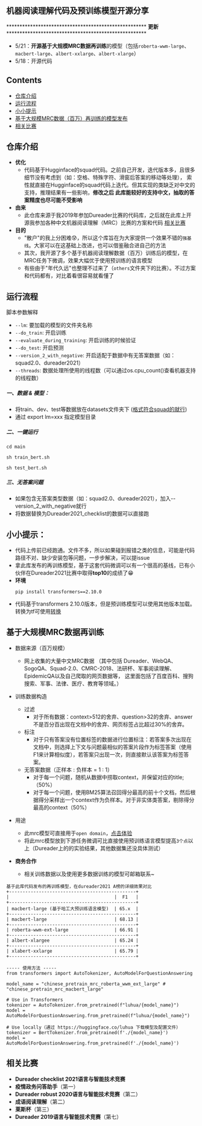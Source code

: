 ## 机器阅读理解代码及预训练模型开源分享


***************************************************** **更新** *****************************************************
* 5/21：**开源基于大规模MRC数据再训练**的模型（包括`roberta-wwm-large`、`macbert-large`、`albert-xxlarge`、`albert-xlarge`）
* 5/18：开源代码


## Contents
  - [仓库介绍](#仓库介绍)
  - [运行流程](#运行流程)
  - [小小提示](#小小提示)
  - [基于大规模MRC数据（百万）再训练的模型发布](#基于大规模MRC数据再训练)
  - [相关比赛](#相关比赛)


## 仓库介绍
* **优化**
  * 代码基于Hugginface的squad代码。之前自己开发，迭代版本多，且很多细节没有考虑到（如：空格、特殊字符、滑窗后答案的移动等处理），
    索性就直接在Hugginface的squad代码上迭代。但其实现的类缺乏对中文的支持，推理结果有一些影响，**修改之后 此库能较好的支持中文，抽取的答案精度也尽可能不受影响**
* **由来**
  * 此仓库来源于我2019年参加Dureader比赛的代码库，之后就在此库上开源我参加各种中文机器阅读理解（MRC）比赛的方案和代码 [相关比赛](#相关比赛)
* **目的**
  * "散户"的我上分困难😰，所以这个库旨在为大家提供一个效果不错的`强基线`。大家可以在这基础上改进，也可以借鉴融合进自己的方法
  * 其次，我开源了多个基于机器阅读理解数据（百万）训练后的模型，在MRC任务下微调，效果大幅优于使用预训练的语言模型
  * 有些由于"年代久远"也整理不过来了（`others`文件夹下的比赛）。不过方案和代码都有，对比着看很容易就看懂了


## 运行流程

脚本参数解释

* `--lm`: 要加载的模型的文件夹名称
* `--do_train`: 开启训练
* `--evaluate_during_training`: 开启训练的时候验证
* `--do_test`:  开启预测
* `--version_2_with_negative`: 开启适配于数据中有无答案数据（如：squad2.0、dureader2021）
* `--threads`: 数据处理所使用的线程数（可以通过os.cpu_count()查看机器支持的线程数）
  
##### 一、数据 & 模型：
* 将train、dev、test等数据放在datasets文件夹下 ([格式符合squad的就行](https://aistudio.baidu.com/aistudio/competition/detail/66))
* 通过 export lm=xxx 指定模型目录

##### 二、一键运行
```
cd main
```
```
sh train_bert.sh
```
```
sh test_bert.sh
```

##### 三、无答案问题
* 如果包含无答案类型数据（如：squad2.0、dureader2021），加入--version_2_with_negative就行
* 将数据替换为Dureader2021_checklist的数据可以直接跑


## 小小提示：
* 代码上传前已经跑通。文件不多，所以如果碰到报错之类的信息，可能是代码路径不对、缺少安装包等问题，一步步解决，可以提issue
* 拿此库发布的再训练模型，基于这套代码微调可以有一个很高的基线，已有小伙伴在Dureader2021比赛中取得**top10**的成绩了😁
* **环境**
  ```
  pip install transformers==2.10.0 
  ```
* 代码基于transformers 2.10.0版本，但是预训练模型可以使用其他版本加载。转换为tf可使用[转换](https://github.com/huggingface/transformers/blob/master/src/transformers/models/bert/convert_bert_pytorch_checkpoint_to_original_tf.py)

## 基于大规模MRC数据再训练

* 数据来源（百万规模）
  * 网上收集的大量中文MRC数据
  （其中包括 Dureader、WebQA、SogoQA、Squad-2.0、CMRC-2018、法研杯、军事阅读理解、EpidemicQA以及自己爬取的网页数据等，
  这里面包括了百度百科、搜狗搜索、军事、法律、医疗、教育等领域。）

* 训练数据构造
  * 过滤
    * 对于所有数据：context>512的舍弃、question>32的舍弃、answer不是百分百出现在文档中的舍弃、网页标签占比超过30%的舍弃。
  * 标注
    * 对于只有答案没有位置标签的数据进行位置标注：若答案多次出现在文档中，则选择上下文与问题最相似的答案片段作为标签答案（使用F1来计算相似度），若答案只出现一次，则直接默认该答案为标签答案。
  * 无答案数据（正样本 : 负样本 = 1 : 1）
    * 对于每一个问题，随机从数据中捞取context，并保留对应的title;（50%）
    * 对于每一个问题，使用BM25算法召回得分最高的前十个文档，然后根据得分采样出一个context作为负样本。对于非实体类答案，剔除得分最高的context（50%）
* 用途  
  * 此mrc模型可直接用于`open domain`，[点击体验](https://huggingface.co/luhua/chinese_pretrain_mrc_roberta_wwm_ext_large)
  * 将此mrc模型放到下游任务微调可比直接使用预训练语言模型提高`3个点`以上（Dureader上的的实验结果，其他数据集还没具体测试）
* **商务合作**
  * 相关训练数据以及使用更多数据训练的模型可邮箱联系~ 

```
基于此库代码发布的再训练模型，在dureader2021 A榜的详细效果对比
+-----------------------------------------------+
|                                       |  F1   |
+-----------------------------------------------+
| macbert-large (基于哈工大预训练语言模型)  | 65.x  |
+-----------------------------------------------+
| macbert-large                         | 68.13 |
+-----------------------------------------------+
| roberta-wwm-ext-large                 | 66.91 |
+-----------------------------------------------+
| albert-xlargee                        | 65.24 |
+-----------------------------------------------+
| xlabert-xxlarge                       | 65.79 |
+-----------------------------------------------+
```
```
----- 使用方法 -----
from transformers import AutoTokenizer, AutoModelForQuestionAnswering

model_name = "chinese_pretrain_mrc_roberta_wwm_ext_large" # "chinese_pretrain_mrc_macbert_large"

# Use in Transformers
tokenizer = AutoTokenizer.from_pretrained(f"luhua/{model_name}")
model = AutoModelForQuestionAnswering.from_pretrained(f"luhua/{model_name}")

# Use locally（通过 https://huggingface.co/luhua 下载模型及配置文件）
tokenizer = BertTokenizer.from_pretrained(f'./{model_name}')
model = AutoModelForQuestionAnswering.from_pretrained(f'./{model_name}')
```

## 相关比赛

* **Dureader checklist 2021语言与智能技术竞赛**
* **疫情政务问答助手**（第一）
* **Dureader robust 2020语言与智能技术竞赛**（第二）
* **成语阅读理解**（第二）
* **莱斯杯**（第三）
* **Dureader 2019语言与智能技术竞赛**（第七）